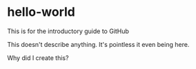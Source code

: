 # hello-world
This is for the introductory guide to GitHub

This doesn't describe anything. It's pointless it even being here.

Why did I create this?
